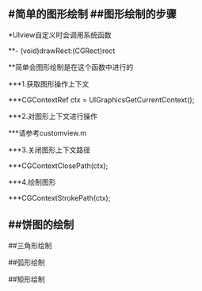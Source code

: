 #简单的图形绘制
##图形绘制的步骤
---
*UIview自定义时会调用系统函数

**- (void)drawRect:(CGRect)rect

**简单会图形绘制是在这个函数中进行的

***1.获取图形操作上下文 

***CGContextRef ctx = UIGraphicsGetCurrentContext();  

***2.对图形上下文进行操作

***请参考customview.m

***3.关闭图形上下文路径

***CGContextClosePath(ctx);

***4.绘制图形

***CGContextStrokePath(ctx);

##饼图的绘制
---

##三角形绘制

##弧形绘制

##矩形绘制

